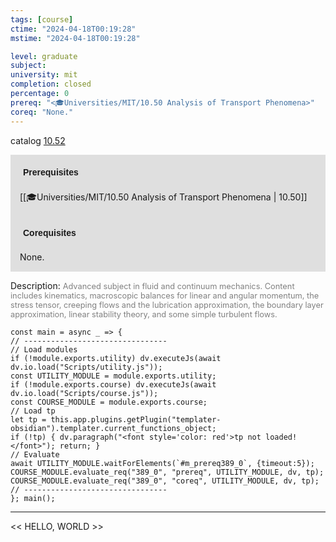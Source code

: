 ```yaml
---
tags: [course]
ctime: "2024-04-18T00:19:28"
mstime: "2024-04-18T00:19:28"

level: graduate
subject: 
university: mit
completion: closed
percentage: 0
prereq: "<🎓Universities/MIT/10.50 Analysis of Transport Phenomena>"
coreq: "None."
---
```


catalog [10.52](http://student.mit.edu/catalog/m10a.html#10.52)

<span style="display: block; padding: 15px; background-color: rgb(100, 100, 100, 0.2);"><font id="m_prereq389_0" style="display: block; font-family: Arial, sans-serif; font-weight: bold; padding: 5px">Prerequisites</font><br><span id="prereq389_0">[[🎓Universities/MIT/10.50 Analysis of Transport Phenomena | 10.50]]</span></span>
<span style="display: block; padding: 15px; background-color: rgb(100, 100, 100, 0.2);"><font id="m_coreq389_0" style="display: block; font-family: Arial, sans-serif; font-weight: bold; padding: 5px">Corequisites</font><br><span id="coreq389_0">None.</span></span>

<font style="">Description:</font>
<font style="color: grey; font-size: 0.8rem;">Advanced subject in fluid and continuum mechanics. Content includes kinematics, macroscopic balances for linear and angular momentum, the stress tensor, creeping flows and the lubrication approximation, the boundary layer approximation, linear stability theory, and some simple turbulent flows.</font>

```dataviewjs
const main = async _ => {
// --------------------------------
// Load modules
if (!module.exports.utility) dv.executeJs(await dv.io.load("Scripts/utility.js"));
const UTILITY_MODULE = module.exports.utility;
if (!module.exports.course) dv.executeJs(await dv.io.load("Scripts/course.js"));
const COURSE_MODULE = module.exports.course;
// Load tp
let tp = this.app.plugins.getPlugin("templater-obsidian").templater.current_functions_object;
if (!tp) { dv.paragraph("<font style='color: red'>tp not loaded!</font>"); return; }
// Evaluate
await UTILITY_MODULE.waitForElements(`#m_prereq389_0`, {timeout:5});
COURSE_MODULE.evaluate_req("389_0", "prereq", UTILITY_MODULE, dv, tp);
COURSE_MODULE.evaluate_req("389_0", "coreq", UTILITY_MODULE, dv, tp);
// --------------------------------
}; main();
```

---

<< HELLO, WORLD >>
